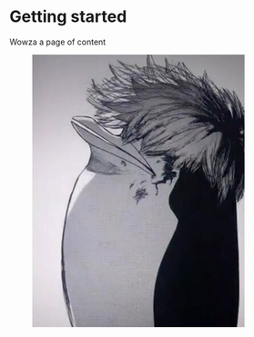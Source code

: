 # Getting started

Wowza a page of content



<figure><img src=".gitbook/assets/life_is_good_480.jpg" alt=""><figcaption></figcaption></figure>
